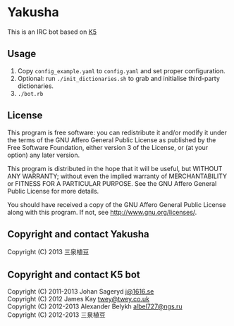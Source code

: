 Yakusha
================================

This is an IRC bot based on [K5](https://github.com/k5bot/k5bot)

Usage
--------------------------------
1. Copy `config_example.yaml` to `config.yaml` and set proper configuration.
2. Optional: run `./init_dictionaries.sh` to grab and initialise third-party dictionaries.
3. `./bot.rb`

License
--------------------------------
This program is free software: you can redistribute it and/or modify
it under the terms of the GNU Affero General Public License as
published by the Free Software Foundation, either version 3 of the
License, or (at your option) any later version.

This program is distributed in the hope that it will be useful,
but WITHOUT ANY WARRANTY; without even the implied warranty of
MERCHANTABILITY or FITNESS FOR A PARTICULAR PURPOSE.  See the
GNU Affero General Public License for more details.

You should have received a copy of the GNU Affero General Public License
along with this program. If not, see <http://www.gnu.org/licenses/>.

Copyright and contact Yakusha
--------------------------------
Copyright (C) 2013 三泉植豆

Copyright and contact K5 bot
--------------------------------
Copyright (C) 2011-2013 Johan Sageryd <j@1616.se>  
Copyright (C) 2012 James Kay <twey@twey.co.uk>  
Copyright (C) 2012-2013 Alexander Belykh <albel727@ngs.ru>  
Copyright (C) 2012-2013 三泉植豆
